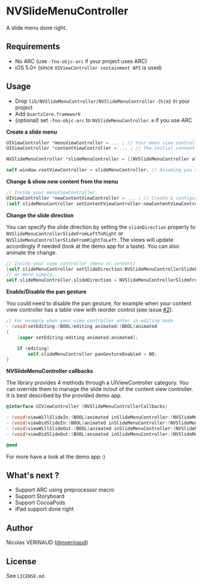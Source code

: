 # NVSlideMenuController

A slide menu done right.

## Requirements

* No ARC (use `-fno-objc-arc` if your project uses ARC)
* iOS 5.0+ (since `UIViewController containment API` is used)

## Usage

* Drop `lib/NVSlideMenuController/NVSlideMenuController.{h|m}` in your project
* Add `QuartzCore.framework`
* (optional) set `-fno-objc-arc` to `NVSlideMenuController.m` if you use ARC

**Create a slide menu**

```objective-c
UIViewController *menuViewController = ... ; // Your menu view controller
UIViewController *contentViewController = ... ; // The initial content view controller (home page ?)

NVSlideMenuController *slideMenuController = [[NVSlideMenuController alloc] initWithMenuViewController:menuViewController andContentViewController:contentViewController];

self.window.rootViewController = slideMenuController; // Assuming you are in app delegate did finish launching
```

**Change & show new content from the menu**

```objective-c
// Inside your menuViewController
UIViewController *newContentViewController = ... ; // Create & configure your new content view controller (as usual)
[self.slideMenuController setContentViewController:newContentViewController animated:YES completion:nil];
```

**Change the slide direction**

You can specify the slide direction by setting the `slideDirection` property to `NVSlideMenuControllerSlideFromLeftToRight`
or `NVSlideMenuControllerSlideFromRightToLeft`. The views will update accordingly if needed (look at the demo app for a taste).
You can also animate the change.

```objective-c
// Inside your view controller (menu or content)
[self.slideMenuController setSlideDirection:NVSlideMenuControllerSlideFromRightToLeft animated:YES];
// or more simply...
self.slideMenuController.slideDirection = NVSlideMenuControllerSlideFromRightToLeft; // this one will not animate
```

**Enable/Disable the pan gesture**

You could need to disable the pan gesture, for example when your content view controller has a table view with reorder control (see issue [#2](https://github.com/nverinaud/NVSlideMenuController/issues/2)).

```objective-c
// For example when your view controller enter in editing mode
- (void)setEditing:(BOOL)editing animated:(BOOL)animated
{
	[super setEditing:editing animated:animated];

	if (editing)
		self.slideMenuController.panGestureEnabled = NO;
}
```

**NVSlideMenuController callbacks**

The library provides 4 methods through a UIViewController category. 
You can override them to manage the slide in/out of the content view controller. It is best described by the provided demo app.

```objective-c
@interface UIViewController (NVSlideMenuControllerCallbacks)

- (void)viewWillSlideIn:(BOOL)animated inSlideMenuController:(NVSlideMenuController *)slideMenuController;
- (void)viewDidSlideIn:(BOOL)animated inSlideMenuController:(NVSlideMenuController *)slideMenuController;
- (void)viewWillSlideOut:(BOOL)animated inSlideMenuController:(NVSlideMenuController *)slideMenuController;
- (void)viewDidSlideOut:(BOOL)animated inSlideMenuController:(NVSlideMenuController *)slideMenuController;

@end
```

For more have a look at the demo app :)

## What's next ?

* Support ARC using preprocessor macro
* Support Storyboard
* Support CocoaPods
* iPad support done right

## Author

Nicolas VERINAUD ([@nverinaud](https://twitter.com/nverinaud))

## License

See `LICENSE.md`.
